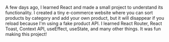 A few days ago, I learned React and made a small project to understand its functionality. I created a tiny e-commerce website where you can sort products by category and add your own product, but it will disappear if you reload because I'm using a fake product API. I learned React Router, React Toast, Context API, useEffect, useState, and many other things. It was fun making this project!
